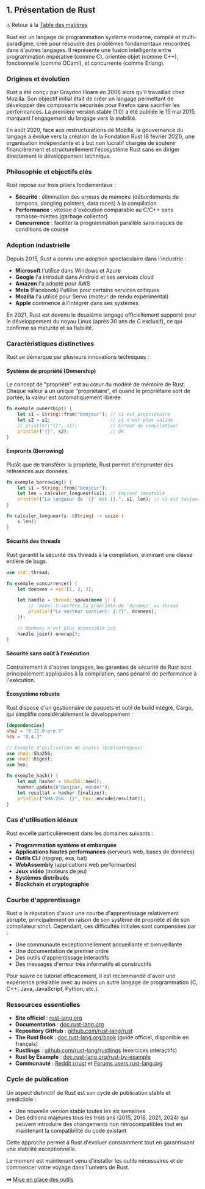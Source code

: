 ## 1\. Présentation de Rust

🔝 Retour à la [Table des matières](/SOMMAIRE.md)

Rust est un langage de programmation système moderne, compilé et multi-paradigme, créé pour résoudre des problèmes fondamentaux rencontrés dans d'autres langages. Il représente une fusion intelligente entre programmation impérative (comme C), orientée objet (comme C++), fonctionnelle (comme OCaml), et concurrente (comme Erlang).

### Origines et évolution

Rust a été conçu par Graydon Hoare en 2006 alors qu'il travaillait chez Mozilla. Son objectif initial était de créer un langage permettant de développer des composants sécurisés pour Firefox sans sacrifier les performances. La première version stable (1.0) a été publiée le 15 mai 2015, marquant l'engagement du langage vers la stabilité.

En août 2020, face aux restructurations de Mozilla, la gouvernance du langage a évolué vers la création de la Fondation Rust (8 février 2021), une organisation indépendante et à but non lucratif chargée de soutenir financièrement et structurellement l'écosystème Rust sans en diriger directement le développement technique.

### Philosophie et objectifs clés

Rust repose sur trois piliers fondamentaux :

- **Sécurité** : élimination des erreurs de mémoire (débordements de tampons, dangling pointers, data races) à la compilation
- **Performance** : vitesse d'exécution comparable au C/C++ sans ramasse-miettes (garbage collector)
- **Concurrence** : faciliter la programmation parallèle sans risques de conditions de course

### Adoption industrielle

Depuis 2015, Rust a connu une adoption spectaculaire dans l'industrie :

- **Microsoft** l'utilise dans Windows et Azure
- **Google** l'a introduit dans Android et ses services cloud
- **Amazon** l'a adopté pour AWS
- **Meta** (Facebook) l'utilise pour certains services critiques
- **Mozilla** l'a utilisé pour Servo (moteur de rendu expérimental)
- **Apple** commence à l'intégrer dans ses systèmes

En 2021, Rust est devenu le deuxième langage officiellement supporté pour le développement du noyau Linux (après 30 ans de C exclusif), ce qui confirme sa maturité et sa fiabilité.

### Caractéristiques distinctives

Rust se démarque par plusieurs innovations techniques :

#### Système de propriété (Ownership)

Le concept de "propriété" est au cœur du modèle de mémoire de Rust. Chaque valeur a un unique "propriétaire", et quand le propriétaire sort de portée, la valeur est automatiquement libérée.

``` rust
fn exemple_ownership() {
    let s1 = String::from("bonjour"); // s1 est propriétaire
    let s2 = s1;                      // s1 n'est plus valide
    // println!("{}", s1);            // Erreur de compilation!
    println!("{}", s2);               // OK
}
```

#### Emprunts (Borrowing)

Plutôt que de transférer la propriété, Rust permet d'emprunter des références aux données.

``` rust
fn exemple_borrowing() {
    let s1 = String::from("bonjour");
    let len = calculer_longueur(&s1); // Emprunt immutable
    println!("La longueur de '{}' est {}.", s1, len); // s1 est toujours utilisable
}

fn calculer_longueur(s: &String) -> usize {
    s.len()
}
```

#### Sécurité des threads

Rust garantit la sécurité des threads à la compilation, éliminant une classe entière de bugs.

``` rust
use std::thread;

fn exemple_concurrence() {
    let donnees = vec![1, 2, 3];

    let handle = thread::spawn(move || {
        // 'move' transfère la propriété de 'donnees' au thread
        println!("Le vecteur contient: {:?}", donnees);
    });

    // donnees n'est plus accessible ici
    handle.join().unwrap();
}
```

#### Sécurité sans coût à l'exécution

Contrairement à d'autres langages, les garanties de sécurité de Rust sont principalement appliquées à la compilation, sans pénalité de performance à l'exécution.

#### Écosystème robuste

Rust dispose d'un gestionnaire de paquets et outil de build intégré, Cargo, qui simplifie considérablement le développement :

``` toml
[dependencies]
sha2 = "0.11.0-pre.5"
hex = "0.4.3"

```

``` rust
// Exemple d'utilisation de crates (bibliothèques)
use sha2::Sha256;
use sha2::Digest;
use hex;

fn exemple_hash() {
    let mut hasher = Sha256::new();
    hasher.update(b"Bonjour, monde!");
    let resultat = hasher.finalize();
    println!("SHA-256: {}", hex::encode(resultat));
}
```

### Cas d'utilisation idéaux

Rust excelle particulièrement dans les domaines suivants :

- **Programmation système et embarquée**
- **Applications hautes performances** (serveurs web, bases de données)
- **Outils CLI** (ripgrep, exa, bat)
- **WebAssembly** (applications web performantes)
- **Jeux vidéo** (moteurs de jeu)
- **Systèmes distribués**
- **Blockchain et cryptographie**

### Courbe d'apprentissage

Rust a la réputation d'avoir une courbe d'apprentissage relativement abrupte, principalement en raison de son système de propriété et de son compilateur strict. Cependant, ces difficultés initiales sont compensées par :

- Une communauté exceptionnellement accueillante et bienveillante
- Une documentation de premier ordre
- Des outils d'apprentissage interactifs
- Des messages d'erreur très informatifs et constructifs

Pour suivre ce tutoriel efficacement, il est recommandé d'avoir une expérience préalable avec au moins un autre langage de programmation (C, C++, Java, JavaScript, Python, etc.).

### Ressources essentielles

- **Site officiel** : [rust-lang.org](https://www.rust-lang.org)
- **Documentation** : [doc.rust-lang.org](https://doc.rust-lang.org)
- **Repository GitHub** : [github.com/rust-lang/rust](https://github.com/rust-lang/rust)
- **The Rust Book** : [doc.rust-lang.org/book](https://doc.rust-lang.org/book/) (guide officiel, disponible en français)
- **Rustlings** : [github.com/rust-lang/rustlings](https://github.com/rust-lang/rustlings) (exercices interactifs)
- **Rust by Example** : [doc.rust-lang.org/rust-by-example](https://doc.rust-lang.org/rust-by-example/)
- **Communauté** : [Reddit r/rust](https://www.reddit.com/r/rust/) et [Forums users.rust-lang.org](https://users.rust-lang.org/)

### Cycle de publication

Un aspect distinctif de Rust est son cycle de publication stable et prédictible :

- Une nouvelle version stable toutes les six semaines
- Des éditions majeures tous les trois ans (2015, 2018, 2021, 2024) qui peuvent introduire des changements non rétrocompatibles tout en maintenant la compatibilité du code existant

Cette approche permet à Rust d'évoluer constamment tout en garantissant une stabilité exceptionnelle.

Le moment est maintenant venu d'installer les outils nécessaires et de commencer votre voyage dans l'univers de Rust.

⏭️ [Mise en place des outils](/I-bases/02-outils.md)
